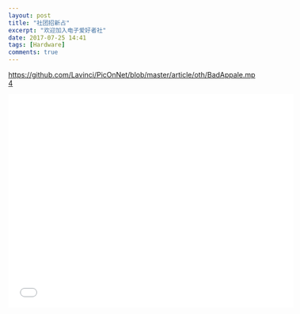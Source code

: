 ```yaml
---
layout: post
title: "社团招新占"
excerpt: "欢迎加入电子爱好者社"
date: 2017-07-25 14:41
tags: [Hardware]
comments: true
---
```


https://github.com/Lavinci/PicOnNet/blob/master/article/oth/BadAppale.mp4


<iframe width="576" height="432" src="//www.bilibili.com/video/av16652" frameborder="0"> </iframe>
